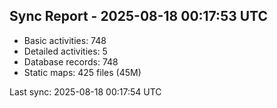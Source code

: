 ## Sync Report - 2025-08-18 00:17:53 UTC

- Basic activities: 748
- Detailed activities: 5
- Database records: 748
- Static maps: 425 files (45M)

Last sync: 2025-08-18 00:17:54 UTC
